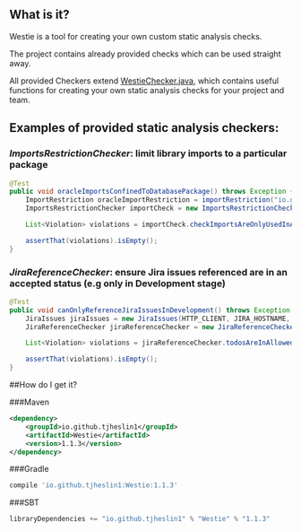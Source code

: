 ## What is it?

Westie is a tool for creating your own custom static analysis checks.

The project contains already provided checks which can be used straight away.

All provided Checkers extend [WestieChecker.java](src/main/java/io/github/tjheslin1/westie/WestieChecker.java), which 
contains useful functions for creating your own static analysis checks for your project and team.

## Examples of provided static analysis checkers:

### _ImportsRestrictionChecker_: limit library imports to a particular package
```java
@Test
public void oracleImportsConfinedToDatabasePackage() throws Exception {
    ImportRestriction oracleImportRestriction = importRestriction("io.github.tjheslin1.database", "import oracle.jdbc.*");
    ImportsRestrictionChecker importCheck = new ImportsRestrictionChecker(singletonList(oracleImportRestriction), FILES_TO_IGNORE);

    List<Violation> violations = importCheck.checkImportsAreOnlyUsedInAcceptedPackages(BASE_PACKAGE);

    assertThat(violations).isEmpty();
}
```

### _JiraReferenceChecker_: ensure Jira issues referenced are in an accepted status (e.g only in Development stage)
```java
@Test
public void canOnlyReferenceJiraIssuesInDevelopment() throws Exception {
    JiraIssues jiraIssues = new JiraIssues(HTTP_CLIENT, JIRA_HOSTNAME, JIRA_USERNAME, JIRA_PASSWORD, singletonList("Development"));
    JiraReferenceChecker jiraReferenceChecker = new JiraReferenceChecker(jiraIssues, "JIRA-[0-9]{3}", emptyList());

    List<Violation> violations = jiraReferenceChecker.todosAreInAllowedStatuses(BASE_PACKAGE);

    assertThat(violations).isEmpty();
}
```

##How do I get it?

###Maven
```xml
<dependency>
    <groupId>io.github.tjheslin1</groupId>
    <artifactId>Westie</artifactId>
    <version>1.1.3</version>
</dependency>
```
###Gradle
```groovy
compile 'io.github.tjheslin1:Westie:1.1.3'
```
###SBT
```scala
libraryDependencies += "io.github.tjheslin1" % "Westie" % "1.1.3"
```


